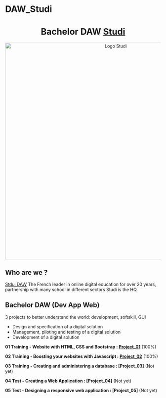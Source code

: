# DAW_Studi

<h1 align="center">
	Bachelor DAW <a href="https://www.studi.com/en"> Studi</a>
</h1>

<p align="center">
  <img src="https://www.studyrama.com/pro/sites/default/files/articles/studi.png" alt="Logo Studi" width="700" />
</p>

## Who are we ?

<a href="https://www.studi.com/fr/formation/developpement/bachelor-developpeur-dapplication-web-0"> Stdui DAW</a>
The French leader in online digital education for over 20 years, partnership with many school in different sectors Studi is the HQ.

## Bachelor DAW (Dev App Web)

3 projects to better understand the world: development, softskill, GUI
<ul>
  <li>Design and specification of a digital solution</li>
  <li>Management, piloting and testing of a digital solution</li>
  <li>Development of a digital solution</li>
</ul>

**01  Training - Website with HTML, CSS and Bootstrap : [Project_01](https://github.com/axelbgds/DAW_Studi/tree/master/01_Website)** (100%)

**02  Training - Boosting your websites with Javascript : [Project_02](https://github.com/axelbgds/DAW_Studi/tree/master/02_Boosting_Website_JS)** (100%)

**03  Training - Creating and administering a database : [Project_03]** (Not yet)

**04  Test - Creating a Web Application : [Project_04]** (Not yet)

**05  Test - Designing a responsive web application : [Project_05]** (Not yet)

